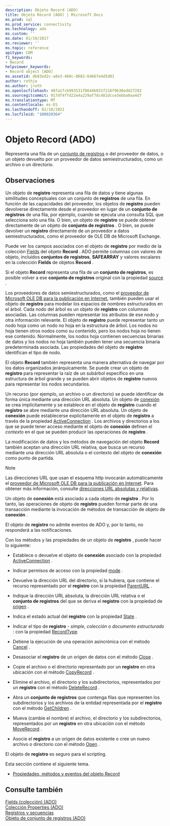 ```yaml
---
description: Objeto Record (ADO)
title: Objeto Record (ADO) | Microsoft Docs
ms.prod: sql
ms.prod_service: connectivity
ms.technology: ado
ms.custom: ''
ms.date: 01/19/2017
ms.reviewer: ''
ms.topic: reference
apitype: COM
f1_keywords:
- Record
helpviewer_keywords:
- Record object [ADO]
ms.assetid: db83ed2c-a8e3-460c-8682-64667e4d5d01
author: rothja
ms.author: jroth
ms.openlocfilehash: 48fa1fcb993531f8644b931f216f9b38ed427282
ms.sourcegitcommit: 917df4ffd22e4a229af7dc481dcce3ebba0aa4d7
ms.translationtype: MT
ms.contentlocale: es-ES
ms.lasthandoff: 02/10/2021
ms.locfileid: "100020364"
---
```

# <a name="record-object-ado"></a>Objeto Record (ADO)
Representa una fila de un [conjunto de registros](./recordset-object-ado.md) o del proveedor de datos, o un objeto devuelto por un proveedor de datos semiestructurados, como un archivo o un directorio.  
  
## <a name="remarks"></a>Observaciones  
 Un objeto de **registro** representa una fila de datos y tiene algunas similitudes conceptuales con un conjunto de **registros** de una fila. En función de las capacidades del proveedor, los objetos de **registro** pueden devolverse directamente desde el proveedor en lugar de un **conjunto de registros** de una fila, por ejemplo, cuando se ejecuta una consulta SQL que selecciona solo una fila. O bien, un objeto de **registro** se puede obtener directamente de un objeto de **conjunto de registros** . O bien, se puede devolver un **registro** directamente de un proveedor a datos semiestructurados, como el proveedor de OLE DB de Microsoft Exchange.  
  
 Puede ver los campos asociados con el objeto de **registro** por medio de la colección [Fields](./fields-collection-ado.md) del objeto **Record** . ADO permite columnas con valores de objeto, incluidos **conjuntos de registros**, **SAFEARRAY** y valores escalares en la colección **Fields** de objetos **Record** .  
  
 Si el objeto **Record** representa una fila de un **conjunto de registros**, es posible volver a ese **conjunto de registros** original con la propiedad [source](./source-property-ado-record.md) .  
  
 Los proveedores de datos semiestructurados, como el [proveedor de Microsoft OLE DB para la publicación en Internet](../../guide/appendixes/microsoft-ole-db-provider-for-internet-publishing.md), también pueden usar el objeto de **registro** para modelar los espacios de nombres estructurados en el árbol. Cada nodo del árbol es un objeto de **registro** con columnas asociadas. Las columnas pueden representar los atributos de ese nodo y otra información relevante. El objeto de **registro** puede representar tanto un nodo hoja como un nodo no hoja en la estructura de árbol. Los nodos no hoja tienen otros nodos como su contenido, pero los nodos hoja no tienen ese contenido. Normalmente, los nodos hoja contienen secuencias binarias de datos y los nodos no hoja también pueden tener una secuencia binaria predeterminada asociada. Las propiedades del objeto de **registro** identifican el tipo de nodo.  
  
 El objeto **Record** también representa una manera alternativa de navegar por los datos organizados jerárquicamente. Se puede crear un objeto de **registro** para representar la raíz de un subárbol específico en una estructura de árbol grande y se pueden abrir objetos de **registro** nuevos para representar los nodos secundarios.  
  
 Un recurso (por ejemplo, un archivo o un directorio) se puede identificar de forma única mediante una dirección URL absoluta. Un objeto de [conexión](./connection-object-ado.md) se crea implícitamente y se establece en el objeto de **registro** cuando el **registro** se abre mediante una dirección URL absoluta. Un objeto de **conexión** puede establecerse explícitamente en el objeto de **registro** a través de la propiedad [ActiveConnection](./activeconnection-property-ado.md) . Los archivos y directorios a los que se puede tener acceso mediante el objeto de **conexión** definen el *contexto* en el que se pueden producir las operaciones de **registro** .  
  
 La modificación de datos y los métodos de navegación del objeto **Record** también aceptan una dirección URL relativa, que busca un recurso mediante una dirección URL absoluta o el contexto del objeto de **conexión** como punto de partida.  
  
> [!NOTE]
>  Las direcciones URL que usan el esquema http invocarán automáticamente el [proveedor de Microsoft OLE DB para la publicación en Internet](../../guide/appendixes/microsoft-ole-db-provider-for-internet-publishing.md). Para obtener más información, consulte [direcciones URL absolutas y relativas](../../guide/data/absolute-and-relative-urls.md).  
  
 Un objeto de **conexión** está asociado a cada objeto de **registro** . Por lo tanto, las operaciones de objeto de **registro** pueden formar parte de una transacción mediante la invocación de métodos de transacción de objeto de **conexión** .  
  
 El objeto de **registro** no admite eventos de ADO y, por lo tanto, no responderá a las notificaciones.  
  
 Con los métodos y las propiedades de un objeto de **registro** , puede hacer lo siguiente:  
  
-   Establece o devuelve el objeto de **conexión** asociado con la propiedad [ActiveConnection](./activeconnection-property-ado.md) .  
  
-   Indicar permisos de acceso con la propiedad [mode](./mode-property-ado.md) .  
  
-   Devuelve la dirección URL del directorio, si la hubiera, que contiene el recurso representado por el **registro** con la propiedad [ParentURL](./parenturl-property-ado.md) .  
  
-   Indique la dirección URL absoluta, la dirección URL relativa o el **conjunto de registros** del que se deriva el **registro** con la propiedad de [origen](./source-property-ado-record.md) .  
  
-   Indica el estado actual del **registro** con la propiedad [State](./state-property-ado.md) .  
  
-   Indicar el tipo de **registro**  -  *simple*, *colección* o *documento estructurado* : con la propiedad [RecordType](./recordtype-property-ado.md).  
  
-   Detiene la ejecución de una operación asincrónica con el método [Cancel](./cancel-method-ado.md) .  
  
-   Desasociar el **registro** de un origen de datos con el método [Close](./close-method-ado.md) .  
  
-   Copie el archivo o el directorio representado por un **registro** en otra ubicación con el método [CopyRecord](./copyrecord-method-ado.md) .  
  
-   Elimine el archivo, el directorio y los subdirectorios, representados por un **registro** con el método [DeleteRecord](./deleterecord-method-ado.md) .  
  
-   Abra un **conjunto de registros** que contenga filas que representen los subdirectorios y los archivos de la entidad representada por el **registro** con el método [GetChildren](./getchildren-method-ado.md) .  
  
-   Mueva (cambie el nombre) el archivo, el directorio y los subdirectorios, representados por un **registro** en otra ubicación con el método [MoveRecord](./moverecord-method-ado.md) .  
  
-   Asocie el **registro** a un origen de datos existente o cree un nuevo archivo o directorio con el método [Open](./open-method-ado-record.md) .  
  
 El objeto de **registro** es seguro para el scripting.  
  
 Esta sección contiene el siguiente tema.  
  
-   [Propiedades, métodos y eventos del objeto Record](./record-object-properties-methods-and-events.md)  
  
## <a name="see-also"></a>Consulte también  
 [Fields (colección) (ADO)](./fields-collection-ado.md)   
 [Colección Properties (ADO)](./properties-collection-ado.md)   
 [Registros y secuencias](../../guide/data/records-and-streams.md)   
 [Objeto de conjunto de registros (ADO)](./recordset-object-ado.md)